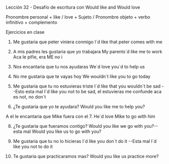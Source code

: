 Lección 32 - Desafío de escritura con Would like and Would love

Pronombre personal + like / love + Sujeto / Pronombre objeto + verbo infinitivo + complemento 



Ejercicios en clase 

1. Me gustaria que peter viniera conmigo 
I´d like that peter comes with me 


2. A mis padres les gustaria que yo trabajara 
My parents´d like me to work 
Aca le pifie, era ME no i 

3. Nos encantaria que tu nos ayudaras 
We´d love you´d to help us  


4. No me gustaria que te vayas hoy 
We wouldn´t like you to go today


5. Me gustaria que tu no estuvieras triste 
I´d like that you wouldn´t be sad --Esto esta mal 
I´d like you not to be sad, el estuvieras me confunde 
aca es not, no don´t 


6. ¿Te gustaria que yo te ayudara?
Would you like me to help you?  


A el le encantaria que Mike fuera con el 
7. He´d love Mike to go with him


8. ¿Te gustaria que fueramos contigo?
Would you like we go with you?-- esta mal 
Would you like us to go with you?


9. Me gustaria que tu no lo hicieras
I´d like you don´t do it --Esta mal 
I´d like you not to do it 


10. Te gustaria que practicaramos mas?
Would you like us practice more?


